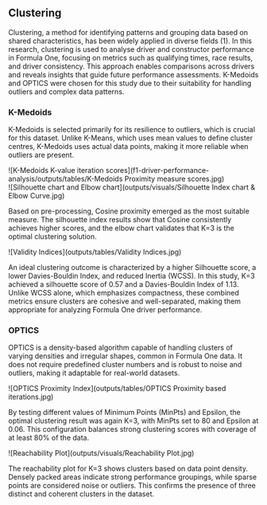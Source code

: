 ## Clustering

Clustering, a method for identifying patterns and grouping data based on shared characteristics, has been widely applied in diverse fields (1). In this research, clustering is used to analyse driver and constructor performance in Formula One, focusing on metrics such as qualifying times, race results, and driver consistency. This approach enables comparisons across drivers and reveals insights that guide future performance assessments. K-Medoids and OPTICS were chosen for this study due to their suitability for handling outliers and complex data patterns.

### K-Medoids

K-Medoids is selected primarily for its resilience to outliers, which is crucial for this dataset. Unlike K-Means, which uses mean values to define cluster centres, K-Medoids uses actual data points, making it more reliable when outliers are present.

![K-Medoids K-value iteration scores](f1-driver-performance-analysis/outputs/tables/K-Medoids Proximity measure scores.jpg)  
![Silhouette chart and Elbow chart](outputs/visuals/Silhouette Index chart & Elbow Curve.jpg)

Based on pre-processing, Cosine proximity emerged as the most suitable measure. The silhouette index results show that Cosine consistently achieves higher scores, and the elbow chart validates that K=3 is the optimal clustering solution.  

![Validity Indices](outputs/tables/Validity Indices.jpg)

An ideal clustering outcome is characterized by a higher Silhouette score, a lower Davies-Bouldin Index, and reduced Inertia (WCSS). In this study, K=3 achieved a silhouette score of 0.57 and a Davies-Bouldin Index of 1.13. Unlike WCSS alone, which emphasizes compactness, these combined metrics ensure clusters are cohesive and well-separated, making them appropriate for analyzing Formula One driver performance.

### OPTICS

OPTICS is a density-based algorithm capable of handling clusters of varying densities and irregular shapes, common in Formula One data. It does not require predefined cluster numbers and is robust to noise and outliers, making it adaptable for real-world datasets.

![OPTICS Proximity Index](outputs/tables/OPTICS Proximity based iterations.jpg)

By testing different values of Minimum Points (MinPts) and Epsilon, the optimal clustering result was again K=3, with MinPts set to 80 and Epsilon at 0.06. This configuration balances strong clustering scores with coverage of at least 80% of the data.

![Reachability Plot](outputs/visuals/Reachability Plot.jpg)

The reachability plot for K=3 shows clusters based on data point density. Densely packed areas indicate strong performance groupings, while sparse points are considered noise or outliers. This confirms the presence of three distinct and coherent clusters in the dataset.
